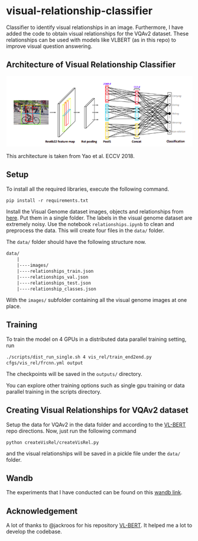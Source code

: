 # visual-relationship-classifier
Classifier to identify visual relationships in an image. Furthermore, I have added the code to obtain visual relationships for the VQAv2 dataset. These relationships can be used with models like VLBERT (as in this repo) to improve visual question answering.

## Architecture of Visual Relationship Classifier

![Architecture](figs/vis_rel_architecture.png?raw=true)

This architecture is taken from Yao et al. ECCV 2018.

## Setup

To install all the required libraries, execute the following command.

```
pip install -r requirements.txt
```

Install the Visual Genome dataset images, objects and relationships from [here](https://visualgenome.org/api/v0/api_home.html). Put them in a single folder. The labels in the visual genome dataset are extremely noisy. Use the notebook ``relationships.ipynb`` to clean and preprocess the data. This will create four files in the ``data/`` folder.

The ``data/`` folder should have the following structure now.

```
data/
	|
	|----images/
	|----relationships_train.json
	|----relationships_val.json
	|----relationships_test.json
	|----relationship_classes.json
```

With the ``images/`` subfolder containing all the visual genome images at one place.

## Training

To train the model on 4 GPUs in a distributed data parallel training setting, run

```
./scripts/dist_run_single.sh 4 vis_rel/train_end2end.py cfgs/vis_rel/frcnn.yml output
```

The checkpoints will be saved in the ``outputs/`` directory.

You can explore other training options such as single gpu training or data parallel training in the scripts directory.

## Creating Visual Relationships for VQAv2 dataset

Setup the data for VQAv2 in the data folder and according to the [VL-BERT](https://github.com/jackroos/VL-BERT) repo directions. Now, just run the following command

```
python createVisRel/createVisRel.py
```

and the visual relationships will be saved in a pickle file under the ``data/`` folder.

## Wandb

The experiments that I have conducted can be found on this [wandb link](https://wandb.ai/shnik/visual-relationships).

## Acknowledgement

A lot of thanks to @jackroos for his repository [VL-BERT](https://github.com/jackroos/VL-BERT). It helped me a lot to develop the codebase.
